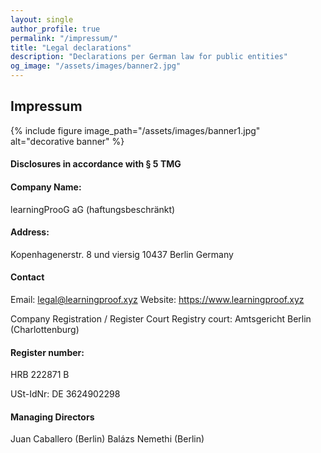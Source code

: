 ```yaml
---
layout: single
author_profile: true
permalink: "/impressum/"
title: "Legal declarations"
description: "Declarations per German law for public entities"
og_image: "/assets/images/banner2.jpg"
---
```


## Impressum


{% include figure image_path="/assets/images/banner1.jpg" alt="decorative banner" %}

#### Disclosures in accordance with § 5 TMG

#### Company Name: 
learningProoG aG (haftungsbeschränkt)

#### Address: 
Kopenhagenerstr. 8 und viersig
10437 Berlin
Germany

#### Contact
Email: legal@learningproof.xyz
Website: https://www.learningproof.xyz

Company Registration / Register Court
Registry court: Amtsgericht Berlin (Charlottenburg)

#### Register number: 

HRB 222871 B

USt-IdNr: DE 3624902298


#### Managing Directors
Juan Caballero (Berlin)
Balázs Nemethi (Berlin)
